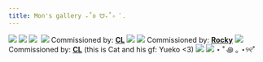 ```yaml
---
title: Mon's gallery ₊˚ʚ ᗢ₊˚✧ ﾟ.
---
```

<img src="https://f8n-production-collection-assets.imgix.net/0x325d4da80571d948BbE7fD7724Cb5e9919633cEc/1/nft.png?auto=format%2Ccompress&q=70&cs=srgb&h=1200&w=1200&fnd_key=v1">
<img src="https://f8n-production-collection-assets.imgix.net//0x325d4da80571d948BbE7fD7724Cb5e9919633cEc/2/nft.png?auto=format%2Ccompress&q=70&cs=srgb&h=1200&w=1200&fnd_key=v1">
<img src="https://f8n-production-collection-assets.imgix.net//0x41Ae0763121F1d5347C781946bdBE654A167056f/1/nft.png?auto=format%2Ccompress&q=70&cs=srgb&h=1200&w=1200&fnd_key=v1">
<img sr="https://f8n-production-collection-assets.imgix.net//0x325d4da80571d948BbE7fD7724Cb5e9919633cEc/3/nft.png?auto=format%2Ccompress&q=70&cs=srgb&h=1200&w=1200&fnd_key=v1">
<img src ="https://f8n-production-collection-assets.imgix.net//0x41Ae0763121F1d5347C781946bdBE654A167056f/2/nft.png?auto=format%2Ccompress&q=70&cs=srgb&h=1200&w=1200&fnd_key=v1">
Commissioned by: <a href="https://twitter.com/CL207"><b>CL</b></a>
<img src="https://f8n-production-collection-assets.imgix.net//0xd2219680A158a68e35Fd0cF056205Fa640A9B2ef/2/nft.png?auto=format%2Ccompress&q=70&cs=srgb&h=1200&w=1200&fnd_key=v1">
<img src="https://f8n-production-collection-assets.imgix.net/0x325d4da80571d948BbE7fD7724Cb5e9919633cEc/4/nft.jpg?auto=format%2Ccompress&q=70&cs=srgb&h=1200&w=1200&fnd_key=v1">
Commissioned by: <a href="https://twitter.com/RockyPocky123"><b>Rocky</b></a>
<img src="https://f8n-production-collection-assets.imgix.net/0xd2219680A158a68e35Fd0cF056205Fa640A9B2ef/4/nft.png?auto=format%2Ccompress&q=70&cs=srgb&h=1200&w=1200&fnd_key=v1">
Commissioned by: <a href="https://twitter.com/CL207"><b>CL</b></a> (this is Cat and his gf: Yueko <3)
<img src="https://f8n-production-collection-assets.imgix.net/0xd2219680A158a68e35Fd0cF056205Fa640A9B2ef/6/nft.png?auto=format%2Ccompress&q=70&cs=srgb&h=1200&w=1200&fnd_key=v1">
<img src="https://f8n-production-collection-assets.imgix.net/0x5d022Ac89eE4cc874CC526C5486e1ff9FBe8ff22/1/nft.png?auto=format%2Ccompress&q=70&cs=srgb&h=1200&w=1200&fnd_key=v1">
⋆ ˚ ꩜ ｡ ⋆୨୧˚
